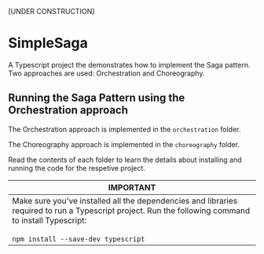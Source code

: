[UNDER CONSTRUCTION]

# SimpleSaga

A Typescript project the demonstrates how to implement the Saga pattern. Two approaches are used: Orchestration and Choreography.

## Running the Saga Pattern using the Orchestration approach

The Orchestration approach is implemented in the `orchestration` folder. 

The Choreography approach is implemented in the `choreography` folder.

Read the contents of each folder to learn the details about installing and running the code for the respetive project.

|IMPORTANT|
|---------|
|Make sure you've installed all the dependencies and libraries required to run a Typescript project. Run the following command to install Typescript:<br><br>`npm install --save-dev typescript`|

